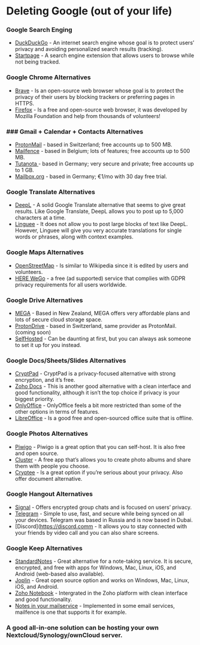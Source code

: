 # Deleting Google (out of your life)

### Google Search Enging
- [DuckDuckGo](https://duckduckgo.com) - An internet search engine whose goal is to protect users’ privacy and avoiding personalized search results (tracking).
- [Startpage](https://www.startpage.com/) - A search engine extension that allows users to browse while not being tracked.

### Google Chrome Alternatives
- [Brave](https://Brave.com) - Is an open-source web browser whose goal is to protect the privacy of their users by blocking trackers or preferring pages in HTTPS.
- [Firefox](https://www.mozilla.org/nl/firefox/new/) - Is a free and open-source web browser, it was developed by Mozilla Foundation and help from thousands of volunteers!

### ### Gmail + Calendar + Contacts Alternatives
- [ProtonMail](https://protonmail.com) - based in Switzerland; free accounts up to 500 MB. 
- [Mailfence](https://www.mailfence.com) - based in Belgium; lots of features; free accounts up to 500 MB. 
- [Tutanota ](https://tutanota.com) - based in Germany; very secure and private; free accounts up to 1 GB.
- [Mailbox.org](https://www.mailbox.org) - based in Germany; €1/mo with 30 day free trial.

### Google Translate Alternatives
- [DeepL](https://www.deepl.com/translator) - A solid Google Translate alternative that seems to give great results. Like Google Translate, DeepL allows you to post up to 5,000 characters at a time.
- [Linguee](https://www.linguee.com) - It does not allow you to post large blocks of text like DeepL. However, Linguee will give you very accurate translations for single words or phrases, along with context examples.

### Google Maps Alternatives
- [OpenStreetMap](https://www.openstreetmap.org) - Is similar to Wikipedia since it is edited by users and volunteers.
- [HERE WeGo](https://wego.here.com) - a free (ad supported) service that complies with GDPR privacy requirements for all users worldwide.

### Google Drive Alternatives
- [MEGA](https://mega.nz) - Based in New Zealand, MEGA offers very affordable plans and lots of secure cloud storage space.
- [ProtonDrive](https://drive.protonmail.com) - based in Switzerland, same provider as ProtonMail. (coming soon) 
- [SelfHosted](https://nextcloud.com) - Can be daunting at first, but you can always ask someone to set it up for you instead.

### Google Docs/Sheets/Slides Alternatives
- [CryptPad](https://cryptpad.fr) - CryptPad is a privacy-focused alternative with strong encryption, and it’s free.
- [Zoho Docs](https://www.zoho.com/docs/) - This is another good alternative with a clean interface and good functionality, although it isn’t the top choice if privacy is your biggest priority.
- [OnlyOffice](personal.onlyoffice.com) - OnlyOffice feels a bit more restricted than some of the other options in terms of features.
- [LibreOffice](https://libreoffice.org) - Is a good free and open-sourced office suite that is offline.

### Google Photos Alternatives
- [Piwigo](https://piwigo.org) - Piwigo is a great option that you can self-host. It is also free and open source.
- [Cluster](https://cluster.co) - A free app that’s allows you to create photo albums and share them with people you choose.
- [Cryptee](https://crypt.ee) - Is a great option if you’re serious about your privacy. Also offer document alternative.

### Google Hangout Alternatives
- [Signal](https://www.signal.org) - Offers encrypted group chats and is focused on users’ privacy.
- [Telegram](telegram.org) - Simple to use, fast, and secure while being synced on all your devices. Telegram was based in Russia and is now based in Dubai.
- [Discord](https://discord.comm - It allows you to stay connected with your friends by video call and you can also share screens.

### Google Keep Alternatives
- [StandardNotes](https://standardnotes.org) - Great alternative for a note-taking service. It is secure, encrypted, and free with apps for Windows, Mac, Linux, iOS, and Android (web-based also available).
- [Joplin](https://joplinapp.org) - Great open source option and works on Windows, Mac, Linux, iOS, and Android.
- [Zoho Notebook](https://www.zoho.com/notebook/) - Intergrated in the Zoho platform with clean interface and good functionality.
- [Notes in your mailservice](https://mailfence.com/) - Implemented in some email services, mailfence is one that supports it for example.


### A good all-in-one solution can be hosting your own Nextcloud/Synology/ownCloud server.
